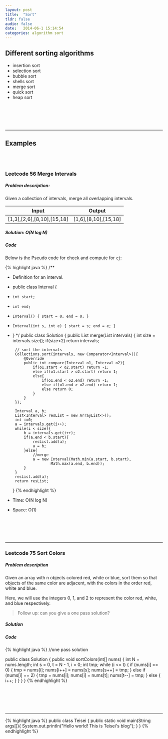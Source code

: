 ```yaml
---
layout: post
title:  "Sort"
tldr: false
audio: false
date:   2014-06-1 15:14:54
categories: algorithm sort
---
```

    
## Different sorting algorithms
  
+ insertion sort
+ selection sort
+ bubble sort
+ shells sort
+ merge sort
+ quick sort
+ heap sort

<br>
<br>
<br>
<br>

---

## Examples

<br><br>


### Leetcode 56 Merge Intervals

##### Problem description: 

Given a collection of intervals, merge all overlapping intervals.

Input	|Output
------- |  ---------
[1,3],[2,6],[8,10],[15,18]	|  [1,6],[8,10],[15,18]

##### Solution: O(N log N)


##### Code

Below is the Pseudo code for check and compute for `cj`: 



{% highlight java %}
/**
 * Definition for an interval.
 * public class Interval {
 *     int start;
 *     int end;
 *     Interval() { start = 0; end = 0; }
 *     Interval(int s, int e) { start = s; end = e; }
 * }
 */
public class Solution {
    public List<Interval> merge(List<Interval> intervals) {
        int size = intervals.size();
        if(size<2) return intervals;
        
        // sort the intervals
        Collections.sort(intervals, new Comparator<Interval>(){
            @Override
            public int compare(Interval o1, Interval o2){
                if(o1.start < o2.start) return -1;
                else if(o1.start > o2.start) return 1;
                else{
                    if(o1.end < o2.end) return -1;
                    else if(o1.end > o2.end) return 1;
                    else return 0;
                }
            }
        });
        
        Interval a, b;
        List<Interval> resList = new ArrayList<>();
        int i=0;
        a = intervals.get(i++);
        while(i < size){
            b = intervals.get(i++);
            if(a.end < b.start){
                resList.add(a);
                a = b;
            }else{
                //merge
                a = new Interval(Math.min(a.start, b.start), 
                		Math.max(a.end, b.end));
            }
        }
        resList.add(a);
        return resList;
    }
{% endhighlight %}


* Time: O(N log N)
* Space: O(1)


<br>
<br>
<br>
<br>


---


### Leetcode 75 Sort Colors

##### Problem description
Given an array with n objects colored red, white or blue, sort them so that objects of the same color are adjacent, with the colors in the order red, white and blue.

Here, we will use the integers 0, 1, and 2 to represent the color red, white, and blue respectively.

> Follow up: can you give a one pass solution?


##### Solution

##### Code

{% highlight java %}
//one pass solution

public class Solution {
    public void sortColors(int[] nums) {
        int N = nums.length;
        int s = 0, t = N - 1, i = 0;
        int tmp;
        while (i <= t) {
            if (nums[i] == 0) {
                tmp = nums[i];
                nums[i++] = nums[s];
                nums[s++] = tmp;
            } else if (nums[i] == 2) {
                tmp = nums[i];
                nums[i] = nums[t];
                nums[t--] = tmp;
            } else {
                i++;
            }
        }
    }
}
{% endhighlight %}







<br>
<br>
<br>
<br>

----

{% highlight java %}
public class Teisei {
    public static void main(String args[]){
        System.out.println("Hello world! This is Teisei's blog");
    }
}
{% endhighlight %}
